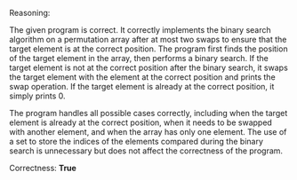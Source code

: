 Reasoning: 

The given program is correct. It correctly implements the binary search algorithm on a permutation array after at most two swaps to ensure that the target element is at the correct position. The program first finds the position of the target element in the array, then performs a binary search. If the target element is not at the correct position after the binary search, it swaps the target element with the element at the correct position and prints the swap operation. If the target element is already at the correct position, it simply prints 0.

The program handles all possible cases correctly, including when the target element is already at the correct position, when it needs to be swapped with another element, and when the array has only one element. The use of a set to store the indices of the elements compared during the binary search is unnecessary but does not affect the correctness of the program.

Correctness: **True**